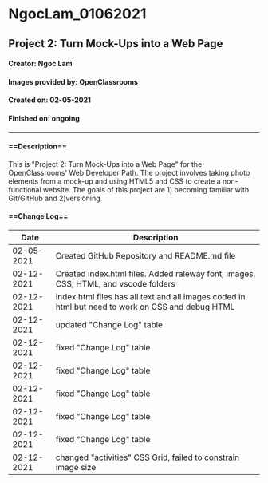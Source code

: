 # NgocLam_01062021
## Project 2:  Turn Mock-Ups into a Web Page
#### Creator: Ngoc Lam
#### Images provided by: OpenClassrooms
#### Created on: 02-05-2021
#### Finished on:  ongoing
***
#### ==Description==

This is "Project 2: Turn Mock-Ups into a Web Page" for the OpenClassrooms' Web Developer Path.  The project involves taking photo elements from a mock-up and using HTML5 and CSS to create a non-functional website.  The goals of this project are 1) becoming familiar with Git/GitHub and 2)versioning.  

#### ==Change Log==
|Date|Description|
|----|-----------|
|02-05-2021| Created GitHub Repository and README.md file|
|02-12-2021| Created index.html files.  Added raleway font, images, CSS, HTML, and vscode folders|
|02-12-2021| index.html files has all text and all images coded in html but need to work on CSS and debug HTML|
|02-12-2021| updated "Change Log" table|
|02-12-2021| fixed "Change Log" table|
|02-12-2021| fixed "Change Log" table|
|02-12-2021| fixed "Change Log" table|
|02-12-2021| fixed "Change Log" table|
|02-12-2021| fixed "Change Log" table|
|02-12-2021| changed "activities" CSS Grid, failed to constrain image size|
